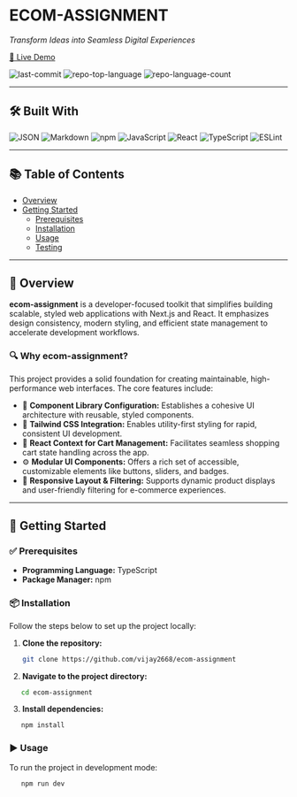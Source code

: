 # ECOM-ASSIGNMENT

_Transform Ideas into Seamless Digital Experiences_

[🔗 Live Demo](https://ecom-assignment-gamma.vercel.app)

![last-commit](https://img.shields.io/github/last-commit/vijay2668/ecom-assignment?style=flat&logo=git&logoColor=white&color=0080ff)
![repo-top-language](https://img.shields.io/github/languages/top/vijay2668/ecom-assignment?style=flat&color=0080ff)
![repo-language-count](https://img.shields.io/github/languages/count/vijay2668/ecom-assignment?style=flat&color=0080ff)

---

## 🛠 Built With

![JSON](https://img.shields.io/badge/JSON-000000.svg?style=flat&logo=JSON&logoColor=white)
![Markdown](https://img.shields.io/badge/Markdown-000000.svg?style=flat&logo=Markdown&logoColor=white)
![npm](https://img.shields.io/badge/npm-CB3837.svg?style=flat&logo=npm&logoColor=white)
![JavaScript](https://img.shields.io/badge/JavaScript-F7DF1E.svg?style=flat&logo=JavaScript&logoColor=black)
![React](https://img.shields.io/badge/React-61DAFB.svg?style=flat&logo=React&logoColor=black)
![TypeScript](https://img.shields.io/badge/TypeScript-3178C6.svg?style=flat&logo=TypeScript&logoColor=white)
![ESLint](https://img.shields.io/badge/ESLint-4B32C3.svg?style=flat&logo=ESLint&logoColor=white)

---

## 📚 Table of Contents

- [Overview](#overview)
- [Getting Started](#getting-started)
  - [Prerequisites](#prerequisites)
  - [Installation](#installation)
  - [Usage](#usage)
  - [Testing](#testing)

---

## 📌 Overview

**ecom-assignment** is a developer-focused toolkit that simplifies building scalable, styled web applications with Next.js and React. It emphasizes design consistency, modern styling, and efficient state management to accelerate development workflows.

### 🔍 Why ecom-assignment?

This project provides a solid foundation for creating maintainable, high-performance web interfaces. The core features include:

- 🧩 **Component Library Configuration:** Establishes a cohesive UI architecture with reusable, styled components.
- 🎨 **Tailwind CSS Integration:** Enables utility-first styling for rapid, consistent UI development.
- 🛒 **React Context for Cart Management:** Facilitates seamless shopping cart state handling across the app.
- ⚙️ **Modular UI Components:** Offers a rich set of accessible, customizable elements like buttons, sliders, and badges.
- 📱 **Responsive Layout & Filtering:** Supports dynamic product displays and user-friendly filtering for e-commerce experiences.

---

## 🚀 Getting Started

### ✅ Prerequisites

- **Programming Language:** TypeScript
- **Package Manager:** npm

### 📦 Installation

Follow the steps below to set up the project locally:

1. **Clone the repository:**

   ```bash
   git clone https://github.com/vijay2668/ecom-assignment

   ```

2. **Navigate to the project directory:**

```bash
   cd ecom-assignment
```

3. **Install dependencies:**

```bash
   npm install
```

### ▶️ Usage

To run the project in development mode:

```bash
   npm run dev
```
